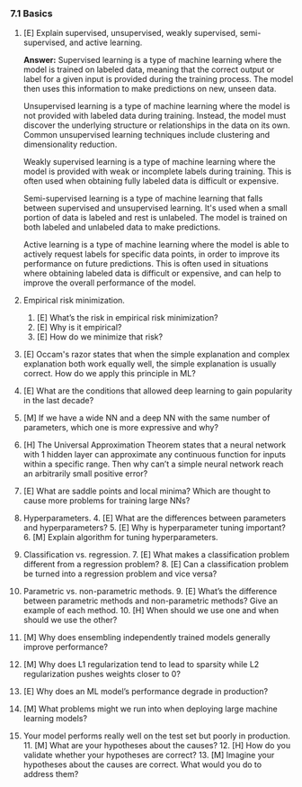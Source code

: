 ### 7.1 Basics

1. [E] Explain supervised, unsupervised, weakly supervised, semi-supervised, and active learning.

    **Answer:**
    Supervised learning is a type of machine learning where the model is trained on labeled data, meaning that the correct output or label for a given input is provided during the training process. The model then uses this information to make predictions on new, unseen data.

    Unsupervised learning is a type of machine learning where the model is not provided with labeled data during training. Instead, the model must discover the underlying structure or relationships in the data on its own. Common unsupervised learning techniques include clustering and dimensionality reduction.

    Weakly supervised learning is a type of machine learning where the model is provided with weak or incomplete labels during training. This is often used when obtaining fully labeled data is difficult or expensive.

    Semi-supervised learning is a type of machine learning that falls between supervised and unsupervised learning. It's used when a small portion of data is labeled and rest is unlabeled. The model is trained on both labeled and unlabeled data to make predictions.

    Active learning is a type of machine learning where the model is able to actively request labels for specific data points, in order to improve its performance on future predictions. This is often used in situations where obtaining labeled data is difficult or expensive, and can help to improve the overall performance of the model.

3. Empirical risk minimization.
    1. [E] What’s the risk in empirical risk minimization?
    2. [E] Why is it empirical?
    3. [E] How do we minimize that risk?
4. [E] Occam's razor states that when the simple explanation and complex explanation both work equally well, the simple explanation is usually correct.  How do we apply this principle in ML?
5. [E] What are the conditions that allowed deep learning to gain popularity in the last decade?
6. [M] If we have a wide NN and a deep NN with the same number of parameters, which one is more expressive and why?
7. [H] The Universal Approximation Theorem states that a neural network with 1 hidden layer can approximate any continuous function for inputs within a specific range. Then why can’t a simple neural network reach an arbitrarily small positive error?
8. [E] What are saddle points and local minima? Which are thought to cause more problems for training large NNs?
9. Hyperparameters.
    4. [E] What are the differences between parameters and hyperparameters?
    5. [E] Why is hyperparameter tuning important?
    6. [M] Explain algorithm for tuning hyperparameters.
10. Classification vs. regression.
    7. [E] What makes a classification problem different from a regression problem?
    8. [E] Can a classification problem be turned into a regression problem and vice versa?
11. Parametric vs. non-parametric methods.
    9. [E] What’s the difference between parametric methods and non-parametric methods? Give an example of each method.
    10. [H] When should we use one and when should we use the other?
12. [M] Why does ensembling independently trained models generally improve performance?
13. [M] Why does L1 regularization tend to lead to sparsity while L2 regularization pushes weights closer to 0?
14. [E] Why does an ML model’s performance degrade in production?
15. [M] What problems might we run into when deploying large machine learning models?
16. Your model performs really well on the test set but poorly in production.
    11. [M] What are your hypotheses about the causes?
    12. [H] How do you validate whether your hypotheses are correct?
    13. [M] Imagine your hypotheses about the causes are correct. What would you do to address them?
